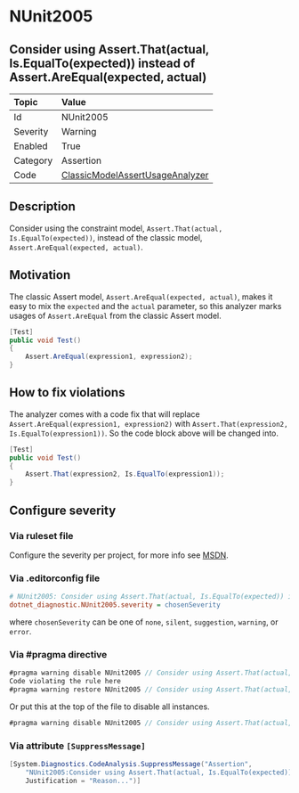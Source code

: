 # NUnit2005

## Consider using Assert.That(actual, Is.EqualTo(expected)) instead of Assert.AreEqual(expected, actual)

| Topic    | Value
| :--      | :--
| Id       | NUnit2005
| Severity | Warning
| Enabled  | True
| Category | Assertion
| Code     | [ClassicModelAssertUsageAnalyzer](https://github.com/nunit/nunit.analyzers/blob/3.8.0/src/nunit.analyzers/ClassicModelAssertUsage/ClassicModelAssertUsageAnalyzer.cs)

## Description

Consider using the constraint model, `Assert.That(actual, Is.EqualTo(expected))`, instead of the classic model,
`Assert.AreEqual(expected, actual)`.

## Motivation

The classic Assert model, `Assert.AreEqual(expected, actual)`, makes it easy to mix the `expected` and the `actual`
parameter, so this analyzer marks usages of `Assert.AreEqual` from the classic Assert model.

```csharp
[Test]
public void Test()
{
    Assert.AreEqual(expression1, expression2);
}
```

## How to fix violations

The analyzer comes with a code fix that will replace `Assert.AreEqual(expression1, expression2)` with
`Assert.That(expression2, Is.EqualTo(expression1))`. So the code block above will be changed into.

```csharp
[Test]
public void Test()
{
    Assert.That(expression2, Is.EqualTo(expression1));
}
```

<!-- start generated config severity -->
## Configure severity

### Via ruleset file

Configure the severity per project, for more info see
[MSDN](https://learn.microsoft.com/en-us/visualstudio/code-quality/using-rule-sets-to-group-code-analysis-rules?view=vs-2022).

### Via .editorconfig file

```ini
# NUnit2005: Consider using Assert.That(actual, Is.EqualTo(expected)) instead of Assert.AreEqual(expected, actual)
dotnet_diagnostic.NUnit2005.severity = chosenSeverity
```

where `chosenSeverity` can be one of `none`, `silent`, `suggestion`, `warning`, or `error`.

### Via #pragma directive

```csharp
#pragma warning disable NUnit2005 // Consider using Assert.That(actual, Is.EqualTo(expected)) instead of Assert.AreEqual(expected, actual)
Code violating the rule here
#pragma warning restore NUnit2005 // Consider using Assert.That(actual, Is.EqualTo(expected)) instead of Assert.AreEqual(expected, actual)
```

Or put this at the top of the file to disable all instances.

```csharp
#pragma warning disable NUnit2005 // Consider using Assert.That(actual, Is.EqualTo(expected)) instead of Assert.AreEqual(expected, actual)
```

### Via attribute `[SuppressMessage]`

```csharp
[System.Diagnostics.CodeAnalysis.SuppressMessage("Assertion",
    "NUnit2005:Consider using Assert.That(actual, Is.EqualTo(expected)) instead of Assert.AreEqual(expected, actual)",
    Justification = "Reason...")]
```
<!-- end generated config severity -->
